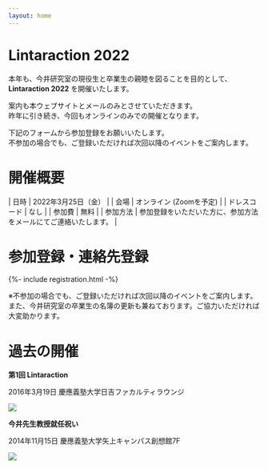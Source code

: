 ```yaml
---
layout: home
---
```


# Lintaraction 2022

本年も、今井研究室の現役生と卒業生の親睦を図ることを目的として、<br>
**Lintaraction 2022** を開催いたします。

案内も本ウェブサイトとメールのみとさせていただきます。<br>
昨年に引き続き、今回もオンラインのみでの開催となります。

下記のフォームから参加登録をお願いいたします。<br>
不参加の場合でも、ご登録いただければ次回以降のイベントをご案内します。

# 開催概要

<!-- | 日時 | 2022年3月25日（金）19:00 開始 | -->

| 日時 | 2022年3月25日（金） |
| 会場 | オンライン (Zoomを予定) |
| ドレスコード | なし |
| 参加費 | 無料 |
| 参加方法 | 参加登録をいただいた方に、参加方法をメールにてご連絡いたします。 |


# 参加登録・連絡先登録

{%- include registration.html -%}

※不参加の場合でも、ご登録いただければ次回以降のイベントをご案内します。<br>
また、今井研究室の卒業生の名簿の更新も兼ねております。ご協力いただければ大変助かります。


# 過去の開催

**第1回 Lintaraction**

2016年3月19日 慶應義塾大学日吉ファカルティラウンジ

![](image/2016-03-19.jpg)

**今井先生教授就任祝い**

2014年11月15日 慶應義塾大学矢上キャンパス創想館7F

![](image/2014-11-15.jpg)
